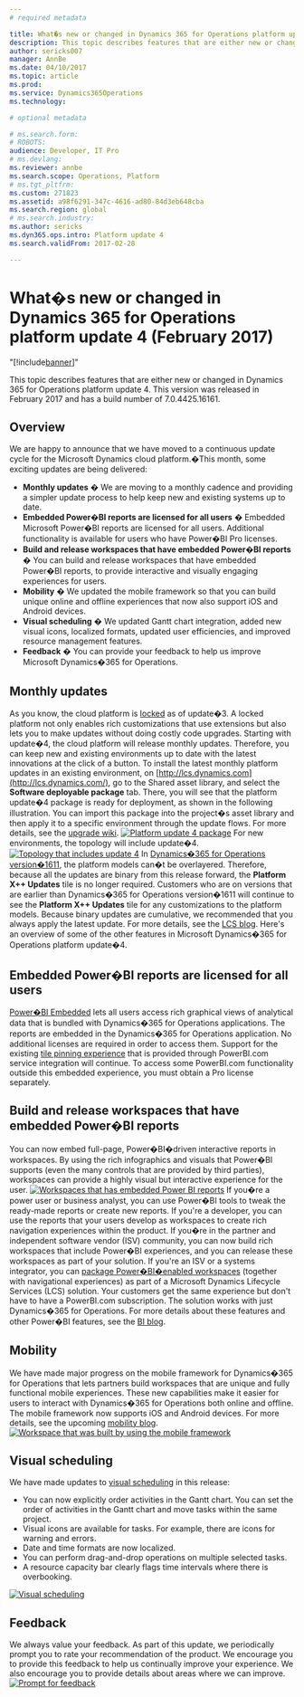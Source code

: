 ```yaml
---
# required metadata

title: What�s new or changed in Dynamics 365 for Operations platform update 4 (February 2017)
description: This topic describes features that are either new or changed in Dynamics 365 for Operations platform update 4. This version was released in February 2017 and has a build number of 7.0.4425.16161.
author: sericks007
manager: AnnBe
ms.date: 04/10/2017
ms.topic: article
ms.prod: 
ms.service: Dynamics365Operations
ms.technology: 

# optional metadata

# ms.search.form: 
# ROBOTS: 
audience: Developer, IT Pro
# ms.devlang: 
ms.reviewer: annbe
ms.search.scope: Operations, Platform
# ms.tgt_pltfrm: 
ms.custom: 271823
ms.assetid: a98f6291-347c-4616-ad80-84d3eb648cba
ms.search.region: global
# ms.search.industry: 
ms.author: sericks
ms.dyn365.ops.intro: Platform update 4
ms.search.validFrom: 2017-02-28

---
```


# What�s new or changed in Dynamics 365 for Operations platform update 4 (February 2017)
"[!include[banner](includes/banner.md)]"


This topic describes features that are either new or changed in Dynamics 365 for Operations platform update 4. This version was released in February 2017 and has a build number of 7.0.4425.16161.

Overview
--------

We are happy to announce that we have moved to a continuous update cycle for the Microsoft Dynamics cloud platform.�This month, some exciting updates are being delivered:

-   **Monthly updates** � We are moving to a monthly cadence and providing a simpler update process to help keep new and existing systems up to date.
-   **Embedded Power�BI reports are licensed for all users** � Embedded Microsoft Power�BI reports are licensed for all users. Additional functionality is available for users who have Power�BI Pro licenses.
-   **Build and release workspaces that have embedded Power�BI reports** � You can build and release workspaces that have embedded Power�BI reports, to provide interactive and visually engaging experiences for users.
-   **Mobility** � We updated the mobile framework so that you can build unique online and offline experiences that now also support iOS and Android devices.
-   **Visual scheduling** � We updated Gantt chart integration, added new visual icons, localized formats, updated user efficiencies, and improved resource management features.
-   **Feedback** � You can provide your feedback to help us improve Microsoft Dynamics�365 for Operations.

## Monthly updates
As you know, the cloud platform is [locked](https://ax.help.dynamics.com/en/wiki/whats-new-or-changed-in-dynamics-ax-platform-version-7-3/) as of update�3. A locked platform not only enables rich customizations that use extensions but also lets you to make updates without doing costly code upgrades. Starting with update�4, the cloud platform will release monthly updates. Therefore, you can keep new and existing environments up to date with the latest innovations at the click of a button. To install the latest monthly platform updates in an existing environment, on [http://lcs.dynamics.com](http://lcs.dynamics.com/), go to the Shared asset library, and select the **Software deployable package** tab. There, you will see that the platform update�4 package is ready for deployment, as shown in the following illustration. You can import this package into the project�s asset library and then apply it to a specific environment through the update flows. For more details, see the [upgrade wiki](https://ax.help.dynamics.com/en/wiki/update-the-dynamics-ax-platform-to-the-august-2016-release/#import-the-platform-update-package). [![Platform update 4 package](./media/1111111-1024x171.png)](./media/1111111.png) For new environments, the topology will include update�4. [![Topology that includes update 4](./media/2222222222.png)](./media/2222222222.png) In [Dynamics�365 for Operations version�1611](https://ax.help.dynamics.com/en/wiki/whats-new-or-changed-in-dynamics-ax-platform-version-7-3/), the platform models can�t be overlayered. Therefore, because all the updates are binary from this release forward, the **Platform X++ Updates** tile is no longer required. Customers who are on versions that are earlier than Dynamics�365 for Operations version�1611 will continue to see the **Platform X++ Updates** tile for any customizations to the platform models. Because binary updates are cumulative, we recommended that you always apply the latest update. For more details, see the [LCS blog](https://blogs.msdn.microsoft.com/lcs/2017/01/26/january-2017-release-notes/). Here's an overview of some of the other features in Microsoft Dynamics�365 for Operations platform update�4.

## Embedded Power�BI reports are licensed for all users
[Power�BI Embedded](https://ax.help.dynamics.com/en/wiki/embedding-power-bi-in-workspaces/) lets all users access rich graphical views of analytical data that is bundled with Dynamics�365 for Operations applications. The reports are embedded in the Dynamics�365 for Operations application. No additional licenses are required in order to access them. Support for the existing [tile pinning experience](https://blogs.msdn.microsoft.com/dynamicsaxbi/2016/07/06/pinning-power-bi-reports-to-dynamics-ax-client/) that is provided through PowerBI.com service integration will continue. To access some PowerBI.com functionality outside this embedded experience, you must obtain a Pro license separately.

## Build and release workspaces that have embedded Power�BI reports
You can now embed full-page, Power�BI�driven interactive reports in workspaces. By using the rich infographics and visuals that Power�BI supports (even the many controls that are provided by third parties), workspaces can provide a highly visual but interactive experience for the user. [![Workspaces that has embedded Power BI reports](./media/3333333333-1024x551.png)](./media/3333333333.png) If you�re a power user or business analyst, you can use Power�BI tools to tweak the ready-made reports or create new reports. If you're a developer, you can use the reports that your users develop as workspaces to create rich navigation experiences within the product. If you�re in the partner and independent software vendor (ISV) community, you can now build rich workspaces that include Power�BI experiences, and you can release these workspaces as part of your solution. If you're an ISV or a systems integrator, you can [package Power�BI�enabled workspaces](https://ax.help.dynamics.com/en/wiki/power-bi-embedded-integration/) (together with navigational experiences) as part of a Microsoft Dynamics Lifecycle Services (LCS) solution. Your customers get the same experience but don't have to have a PowerBI.com subscription. The solution works with just Dynamics�365 for Operations. For more details about these features and other Power�BI features, see the [BI blog](https://blogs.msdn.microsoft.com/dynamicsaxbi/).

## Mobility
We have made major progress on the mobile framework for Dynamics�365 for Operations that lets partners build workspaces that are unique and fully functional mobile experiences. These new capabilities make it easier for users to interact with Dynamics�365 for Operations both online and offline. The mobile framework now supports iOS and Android devices. For more details, see the upcoming [mobility blog](https://blogs.msdn.microsoft.com/Dynamics365forOperationsMobile/). [![Workspace that was built by using the mobile framework](./media/444444444444-1024x533.png)](./media/444444444444.png)

## Visual scheduling
We have made updates to [visual scheduling](https://ax.help.dynamics.com/en/wiki/gantt-development-guide/) in this release:

-   You can now explicitly order activities in the Gantt chart. You can set the order of activities in the Gantt chart and move tasks within the same project.
-   Visual icons are available for tasks. For example, there are icons for warning and errors.
-   Date and time formats are now localized.
-   You can perform drag-and-drop operations on multiple selected tasks.
-   A resource capacity bar clearly flags time intervals where there is overbooking.

[![Visual scheduling](./media/55555555555-1024x539.png)](./media/55555555555.png)

## Feedback
We always value your feedback. As part of this update, we periodically prompt you to rate your recommendation of the product. We encourage you to provide this feedback to help us continually improve your experience. We also encourage you to provide details about areas where we can improve. [![Prompt for feedback](./media/6666666666-1024x453.png)](./media/6666666666.png)


